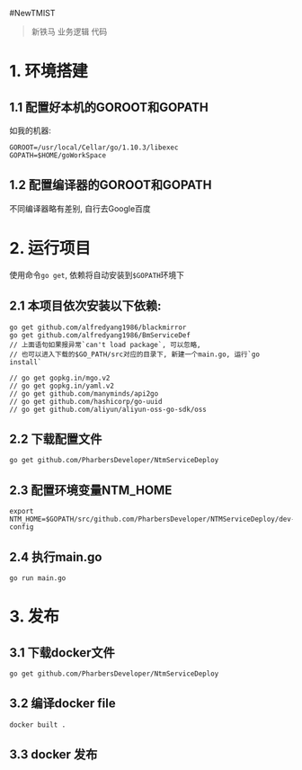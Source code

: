 #NewTMIST

> 新铁马 业务逻辑 代码


# 1. 环境搭建
## 1.1 配置好本机的GOROOT和GOPATH
如我的机器:
```angular2html
GOROOT=/usr/local/Cellar/go/1.10.3/libexec
GOPATH=$HOME/goWorkSpace
```

## 1.2 配置编译器的GOROOT和GOPATH
不同编译器略有差别, 自行去Google百度


# 2. 运行项目
使用命令`go get`, 依赖将自动安装到`$GOPATH`环境下  

## 2.1 本项目依次安装以下依赖:
```angular2html
go get github.com/alfredyang1986/blackmirror
go get github.com/alfredyang1986/BmServiceDef
// 上面语句如果报异常`can't load package`, 可以忽略, 
// 也可以进入下载的$GO_PATH/src对应的目录下, 新建一个main.go, 运行`go install`

// go get gopkg.in/mgo.v2
// go get gopkg.in/yaml.v2
// go get github.com/manyminds/api2go
// go get github.com/hashicorp/go-uuid
// go get github.com/aliyun/aliyun-oss-go-sdk/oss

```

## 2.2 下载配置文件
```
go get github.com/PharbersDeveloper/NtmServiceDeploy
```

## 2.3 配置环境变量NTM_HOME
```
export NTM_HOME=$GOPATH/src/github.com/PharbersDeveloper/NTMServiceDeploy/dev-config
```

## 2.4 执行main.go
```
go run main.go
```

# 3. 发布
## 3.1 下载docker文件
```
go get github.com/PharbersDeveloper/NtmServiceDeploy
```

## 3.2 编译docker file
```
docker built . 
```

## 3.3 docker 发布